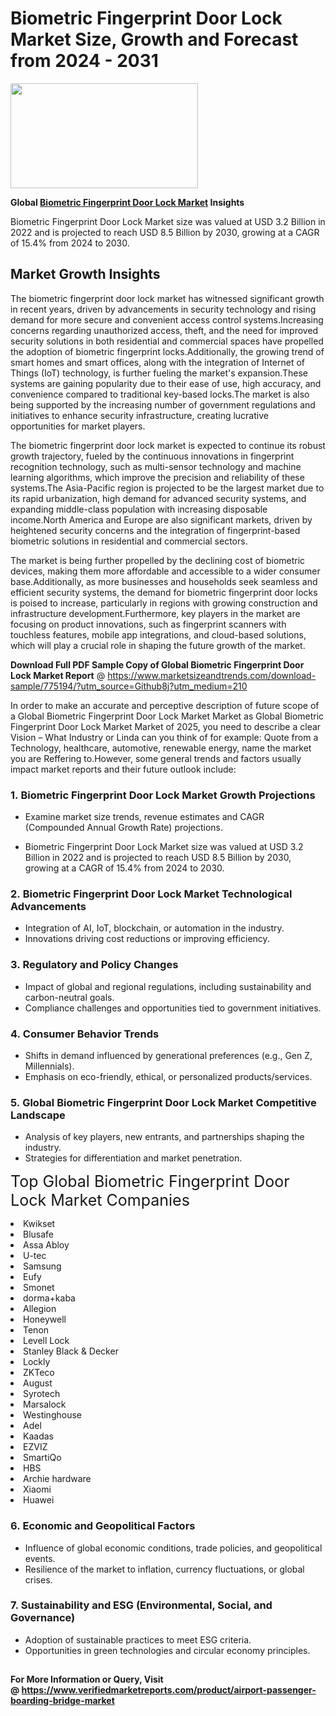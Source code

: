 <H1>Biometric Fingerprint Door Lock Market Size, Growth and Forecast from 2024 - 2031</H1><img class="aligncenter size-medium wp-image-584254" src="https://thirdeyenews.in/wp-content/uploads/2024/09/Global-Market-Research-300x168.jpeg" alt="" width="300" height="168" /><p><strong>Global&nbsp;<a href="https://www.marketsizeandtrends.com/download-sample/775194/?utm_source=Github8j?utm_medium=210">Biometric Fingerprint Door Lock Market</a> Insights</strong></p><p>Biometric Fingerprint Door Lock Market size was valued at USD 3.2 Billion in 2022 and is projected to reach USD 8.5 Billion by 2030, growing at a CAGR of 15.4% from 2024 to 2030.</p><p><h2>Market Growth Insights</h2> <p>The biometric fingerprint door lock market has witnessed significant growth in recent years, driven by advancements in security technology and rising demand for more secure and convenient access control systems.Increasing concerns regarding unauthorized access, theft, and the need for improved security solutions in both residential and commercial spaces have propelled the adoption of biometric fingerprint locks.Additionally, the growing trend of smart homes and smart offices, along with the integration of Internet of Things (IoT) technology, is further fueling the market's expansion.These systems are gaining popularity due to their ease of use, high accuracy, and convenience compared to traditional key-based locks.The market is also being supported by the increasing number of government regulations and initiatives to enhance security infrastructure, creating lucrative opportunities for market players.</p> <p>The biometric fingerprint door lock market is expected to continue its robust growth trajectory, fueled by the continuous innovations in fingerprint recognition technology, such as multi-sensor technology and machine learning algorithms, which improve the precision and reliability of these systems.The Asia-Pacific region is projected to be the largest market due to its rapid urbanization, high demand for advanced security systems, and expanding middle-class population with increasing disposable income.North America and Europe are also significant markets, driven by heightened security concerns and the integration of fingerprint-based biometric solutions in residential and commercial sectors.</p> <p>The market is being further propelled by the declining cost of biometric devices, making them more affordable and accessible to a wider consumer base.Additionally, as more businesses and households seek seamless and efficient security systems, the demand for biometric fingerprint door locks is poised to increase, particularly in regions with growing construction and infrastructure development.Furthermore, key players in the market are focusing on product innovations, such as fingerprint scanners with touchless features, mobile app integrations, and cloud-based solutions, which will play a crucial role in shaping the future growth of the market.</p> <p><span class=""><strong>Download Full PDF Sample Copy of Global Biometric Fingerprint Door Lock Market Report</strong> @ <a href="https://www.marketsizeandtrends.com/download-sample/775194/?utm_source=Github8j?utm_medium=210" target="_blank">https://www.marketsizeandtrends.com/download-sample/775194/?utm_source=Github8j?utm_medium=210</a></span></p><p>In order to make an accurate and perceptive description of future scope of a Global&nbsp;Biometric Fingerprint Door Lock Market Market as Global&nbsp;Biometric Fingerprint Door Lock Market Market of 2025, you need to describe a clear Vision &ndash; What Industry or Linda can you think of for example: Quote from a Technology, healthcare, automotive, renewable energy, name the market you are Reffering to.However, some general trends and factors usually impact market reports and their future outlook include:</p><h3>1.&nbsp;<strong>Biometric Fingerprint Door Lock Market Growth Projections</strong></h3><ul><li>Examine market size trends, revenue estimates and CAGR (Compounded Annual Growth Rate) projections.</li><li><p>Biometric Fingerprint Door Lock Market size was valued at USD 3.2 Billion in 2022 and is projected to reach USD 8.5 Billion by 2030, growing at a CAGR of 15.4% from 2024 to 2030.</p></li></ul><h3>2.&nbsp;<strong>Biometric Fingerprint Door Lock Market Technological Advancements</strong></h3><ul><li>Integration of AI, IoT, blockchain, or automation in the industry.</li><li>Innovations driving cost reductions or improving efficiency.</li></ul><h3>3.&nbsp;<strong>Regulatory and Policy Changes</strong></h3><ul><li>Impact of global and regional regulations, including sustainability and carbon-neutral goals.</li><li>Compliance challenges and opportunities tied to government initiatives.</li></ul><h3>4.&nbsp;<strong>Consumer Behavior Trends</strong></h3><ul><li>Shifts in demand influenced by generational preferences (e.g., Gen Z, Millennials).</li><li>Emphasis on eco-friendly, ethical, or personalized products/services.</li></ul><h3>5.&nbsp;<strong>Global Biometric Fingerprint Door Lock Market Competitive Landscape</strong></h3><ul><li>Analysis of key players, new entrants, and partnerships shaping the industry.</li><li>Strategies for differentiation and market penetration.</li></ul><p data-pm-slice="1 1 []"><span style="color: inherit; font-family: inherit; font-size: 25px;">Top Global Biometric Fingerprint Door Lock Market Companies</span></p><div class="" data-test-id=""><p><li>Kwikset</li><li> Blusafe</li><li> Assa Abloy</li><li> U-tec</li><li> Samsung</li><li> Eufy</li><li> Smonet</li><li> dorma+kaba</li><li> Allegion</li><li> Honeywell</li><li> Tenon</li><li> Levell Lock</li><li> Stanley Black & Decker</li><li> Lockly</li><li> ZKTeco</li><li> August</li><li> Syrotech</li><li> Marsalock</li><li> Westinghouse</li><li> Adel</li><li> Kaadas</li><li> EZVIZ</li><li> SmartiQo</li><li> HBS</li><li> Archie hardware</li><li> Xiaomi</li><li> Huawei</li></p></div><h3>6.&nbsp;<strong>Economic and Geopolitical Factors</strong></h3><ul><li>Influence of global economic conditions, trade policies, and geopolitical events.</li><li>Resilience of the market to inflation, currency fluctuations, or global crises.</li></ul><h3>7.&nbsp;<strong>Sustainability and ESG (Environmental, Social, and Governance)</strong></h3><ul><li>Adoption of sustainable practices to meet ESG criteria.</li><li>Opportunities in green technologies and circular economy principles.</li></ul><h2><strong style="font-size: 14px;">For More Information or Query, Visit @&nbsp;</strong><a style="background-color: #ffffff; font-size: 14px;" href="https://www.marketsizeandtrends.com/report/biometric-fingerprint-door-lock-market/" target="_blank">https://www.verifiedmarketreports.com/product/airport-passenger-boarding-bridge-market</a></h2>